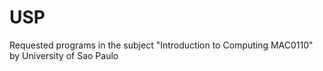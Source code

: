 # USP
Requested programs in the subject "Introduction to Computing MAC0110" by University of Sao Paulo

